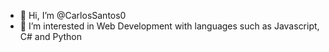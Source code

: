 - 👋 Hi, I’m @CarlosSantos0
- 👀 I’m interested in Web Development with languages such as Javascript, C# and Python

<!---
CarlosSantos0/CarlosSantos0 is a ✨ special ✨ repository because its `README.md` (this file) appears on your GitHub profile.
You can click the Preview link to take a look at your changes.
--->
